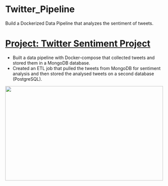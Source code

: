 # Twitter_Pipeline
Build a Dockerized Data Pipeline that analyzes the sentiment of tweets.

# [Project: Twitter Sentiment Project](https://github.com/spicedacademy/fenugreek-student-code/tree/karen/week_06_project)

* Built a data pipeline with Docker-compose that collected tweets and stored them in a MongoDB database. 
* Created an ETL job that pulled the tweets from MongoDB for sentiment analysis and then stored the analysed tweets on a second database (PostgreSQL).

<img src="https://github.com/kbolon1/Portfolio/blob/main/images/Twitter_Sentiment_George_Takei.png" width="500" height="300"> 
